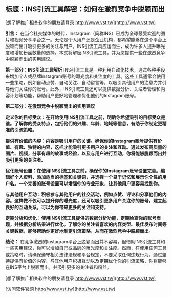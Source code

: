## **标题：INS引流工具解密：如何在激烈竞争中脱颖而出**

[想了解推广相关软件的朋友请登录 http://www.vst.tw](http://www.vst.tw)

**引言：**
在当今社交媒体的时代，Instagram（简称INS）已成为全球最受欢迎的图片和视频分享平台之一。无论是个人用户还是企业机构，都希望能够在这个平台上脱颖而出并吸引更多的关注与用户。INS引流工具应运而生，成为许多人提升曝光度和增加粉丝数量的选择。本文将解密INS引流工具，并为您提供一些在激烈竞争中脱颖而出的实用建议。

**第一部分：INS引流工具解析**
INS引流工具是一种利用自动化技术，通过各种手段来增加个人或品牌Instagram账号的曝光度和关注度的工具。这些工具通常会使用一些策略，例如自动点赞、自动关注、自动留言等，以吸引其他用户的注意力并引导他们关注你的账号。此外，INS引流工具还可以提供数据分析、关注者管理和内容计划等功能，帮助用户更好地管理和优化他们的Instagram账号。

**第二部分：在激烈竞争中脱颖而出的实用建议**

**定义你的目标受众：在开始使用INS引流工具之前，明确你希望吸引的目标受众是谁。了解你的受众特点，包括他们的兴趣、年龄、地域等信息，有助于你制定更精准的引流策略。**

**提供有价值的内容：内容是吸引用户的关键。确保你的Instagram账号提供有价值、有趣、独特的内容，这样才能吸引更多用户的关注和互动。通过发布高质量的图片、视频，分享有趣的故事或经验，以及与用户进行互动，你将能够脱颖而出并吸引更多的关注者。**

**优化账号设置：在使用INS引流工具之前，确保你的Instagram账号设置完善。编辑好个人资料、添加适当的标签和关键词，并选择一个易于记忆和展示你个性的用户名。一个完善的账号设置可以增强你的专业形象，让其他用户更容易找到你。**

**与其他用户互动：积极参与其他用户的社交活动，例如点赞、评论和分享他们的内容。这样做不仅可以提升你的曝光度，还可以吸引更多用户关注你的账号。建立起良好的互动关系，可以为你带来更多的关注和支持。**

**定期分析和优化：使用INS引流工具提供的数据分析功能，定期检查你的账号表现，并根据分析结果进行优化。了解你的关注者喜欢的内容类型、最佳发布时间等关键数据，能够帮助你更好地制定引流策略，从而在激烈竞争中脱颖而出。**

**结论：**
在竞争激烈的Instagram平台上脱颖而出并不容易，但借助INS引流工具和一些实用建议，你可以增加自己或品牌的曝光度和关注度。然而，在使用任何工具或策略时，请确保遵守相关法律法规和平台规定，不要采取任何违规行为。通过坚持提供有价值的内容、与其他用户积极互动以及定期优化你的引流策略，你将能够在INS平台上脱颖而出，并吸引更多的关注者和粉丝。

[想了解推广相关软件的朋友请登录 http://www.vst.tw](http://www.vst.tw)


[访问软件官网 http://www.vst.tw](http://www.vst.tw)
